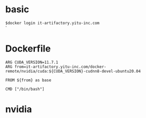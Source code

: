 # basic
`$docker login it-artifactory.yitu-inc.com`  
`
# Dockerfile
```
ARG CUDA_VERSION=11.7.1
ARG from=it-artifactory.yitu-inc.com/docker-remote/nvidia/cuda:${CUDA_VERSION}-cudnn8-devel-ubuntu20.04

FROM ${from} as base

CMD ["/bin/bash"]
```
# nvidia

